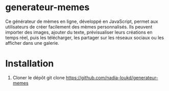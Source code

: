 # generateur-memes
Ce générateur de mèmes en ligne, développé en JavaScript, permet aux utilisateurs de créer facilement des mèmes personnalisés. Ils peuvent importer des images, ajouter du texte, prévisualiser leurs créations en temps réel, puis les télécharger, les partager sur les réseaux sociaux ou les afficher dans une galerie.

# Installation
1. Cloner le dépôt
git clone https://github.com/nadia-loukd/generateur-memes
